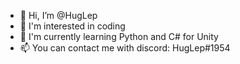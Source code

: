 - 👋 Hi, I’m @HugLep
- 👀 I'm interested in coding
- 🌱 I'm currently learning Python and C# for Unity
- 📫 You can contact me with discord: HugLep#1954

<!---
HugLep/HugLep is a ✨ special ✨ repository because its `README.md` (this file) appears on your GitHub profile.
You can click the Preview link to take a look at your changes.
--->
